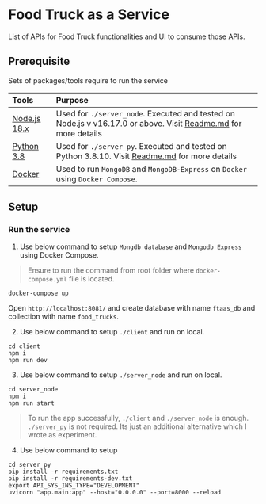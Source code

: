 # Food Truck as a Service

List of APIs for Food Truck functionalities and UI to consume those APIs.

## Prerequisite

Sets of packages/tools require to run the service

| Tools | Purpose |
|:---|:---|
| [Node.js 18.x](https://www.nodejs.org) | Used for `./server_node`. Executed and tested on Node.js v v16.17.0 or above. Visit [Readme.md](./server_node/READ.md) for more details |
| [Python 3.8](https://www.python.org/downloads/) | Used for `./server_py`. Executed and tested on Python 3.8.10. Visit [Readme.md](./server_py/READ.md) for more details  |
| [Docker](https://www.docker.com/) | Used to run `MongoDB` and `MongoDB-Express` on `Docker` using `Docker Compose`. |

## Setup

### Run the service

1. Use below command to setup `Mongdb database` and `Mongodb Express` using Docker Compose.

> Ensure to run the command from root folder where `docker-compose.yml` file is located.

```console
docker-compose up
```

Open `http://localhost:8081/` and create database with name `ftaas_db` and collection with name `food_trucks`.

2. Use below command to setup `./client` and run on local.

```console
cd client
npm i
npm run dev
```

3. Use below command to setup `./server_node` and run on local.

```console
cd server_node
npm i
npm run start
```

> To run the app successfully, `./client` and `./server_node` is enough. `./server_py` is not required. Its just an additional alternative which I wrote as experiment.

4. Use below command to setup 

```console
cd server_py
pip install -r requirements.txt
pip install -r requirements-dev.txt
export API_SYS_INS_TYPE="DEVELOPMENT"
uvicorn "app.main:app" --host="0.0.0.0" --port=8000 --reload
```
